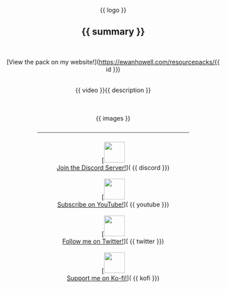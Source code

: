 <center>

{{ logo }}
<br>

## {{ summary }}
<br>

[View the pack on my website!](https://ewanhowell.com/resourcepacks/{{ id }})
<br><br>

{{ video }}{{ description }}
<br><br><br>

{{ images }}

⎯⎯⎯⎯⎯⎯⎯⎯⎯⎯⎯⎯⎯⎯⎯⎯⎯⎯⎯⎯⎯⎯⎯⎯⎯⎯⎯⎯⎯⎯⎯⎯⎯⎯⎯⎯⎯⎯⎯⎯⎯⎯⎯⎯⎯⎯⎯⎯⎯⎯

[<img src="{{ discordIcon }}" width="48" height="48"> 
<br>
<u>Join the Discord Server!</u>]( {{ discord }})
<br><br>
[<img src="{{ youtubeIcon }}" width="48" height="48"> 
<br>
<u>Subscribe on YouTube!</u>]( {{ youtube }})
<br><br>
[<img src="{{ twitterIcon }}" width="48" height="48"> 
<br>
<u>Follow me on Twitter!</u>]( {{ twitter }})
<br><br>
[<img src="{{ kofiIcon }}" width="48" height="48"> 
<br>
<u>Support me on Ko-fi!</u>]( {{ kofi }})
</center>